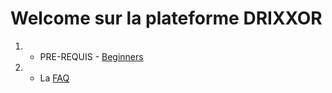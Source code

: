 # Welcome sur la plateforme **DRIXXOR** #

  1. - PRE-REQUIS - [Beginners](Beginners.md)
  1. - La [FAQ](FAQ.md)